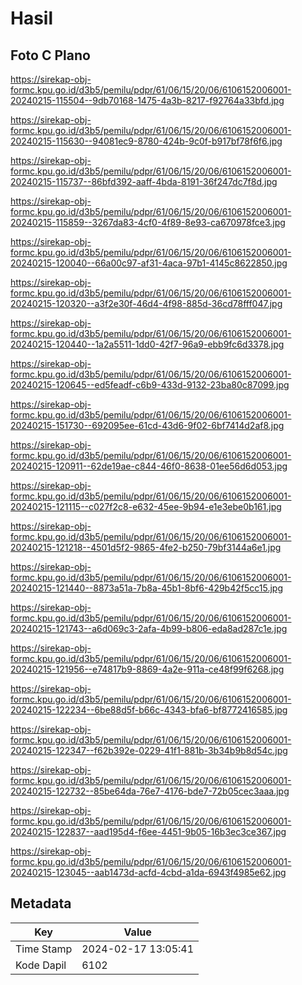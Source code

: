 # Hasil

## Foto C Plano

https://sirekap-obj-formc.kpu.go.id/d3b5/pemilu/pdpr/61/06/15/20/06/6106152006001-20240215-115504--9db70168-1475-4a3b-8217-f92764a33bfd.jpg

https://sirekap-obj-formc.kpu.go.id/d3b5/pemilu/pdpr/61/06/15/20/06/6106152006001-20240215-115630--94081ec9-8780-424b-9c0f-b917bf78f6f6.jpg

https://sirekap-obj-formc.kpu.go.id/d3b5/pemilu/pdpr/61/06/15/20/06/6106152006001-20240215-115737--86bfd392-aaff-4bda-8191-36f247dc7f8d.jpg

https://sirekap-obj-formc.kpu.go.id/d3b5/pemilu/pdpr/61/06/15/20/06/6106152006001-20240215-115859--3267da83-4cf0-4f89-8e93-ca670978fce3.jpg

https://sirekap-obj-formc.kpu.go.id/d3b5/pemilu/pdpr/61/06/15/20/06/6106152006001-20240215-120040--66a00c97-af31-4aca-97b1-4145c8622850.jpg

https://sirekap-obj-formc.kpu.go.id/d3b5/pemilu/pdpr/61/06/15/20/06/6106152006001-20240215-120320--a3f2e30f-46d4-4f98-885d-36cd78fff047.jpg

https://sirekap-obj-formc.kpu.go.id/d3b5/pemilu/pdpr/61/06/15/20/06/6106152006001-20240215-120440--1a2a5511-1dd0-42f7-96a9-ebb9fc6d3378.jpg

https://sirekap-obj-formc.kpu.go.id/d3b5/pemilu/pdpr/61/06/15/20/06/6106152006001-20240215-120645--ed5feadf-c6b9-433d-9132-23ba80c87099.jpg

https://sirekap-obj-formc.kpu.go.id/d3b5/pemilu/pdpr/61/06/15/20/06/6106152006001-20240215-151730--692095ee-61cd-43d6-9f02-6bf7414d2af8.jpg

https://sirekap-obj-formc.kpu.go.id/d3b5/pemilu/pdpr/61/06/15/20/06/6106152006001-20240215-120911--62de19ae-c844-46f0-8638-01ee56d6d053.jpg

https://sirekap-obj-formc.kpu.go.id/d3b5/pemilu/pdpr/61/06/15/20/06/6106152006001-20240215-121115--c027f2c8-e632-45ee-9b94-e1e3ebe0b161.jpg

https://sirekap-obj-formc.kpu.go.id/d3b5/pemilu/pdpr/61/06/15/20/06/6106152006001-20240215-121218--4501d5f2-9865-4fe2-b250-79bf3144a6e1.jpg

https://sirekap-obj-formc.kpu.go.id/d3b5/pemilu/pdpr/61/06/15/20/06/6106152006001-20240215-121440--8873a51a-7b8a-45b1-8bf6-429b42f5cc15.jpg

https://sirekap-obj-formc.kpu.go.id/d3b5/pemilu/pdpr/61/06/15/20/06/6106152006001-20240215-121743--a6d069c3-2afa-4b99-b806-eda8ad287c1e.jpg

https://sirekap-obj-formc.kpu.go.id/d3b5/pemilu/pdpr/61/06/15/20/06/6106152006001-20240215-121956--e74817b9-8869-4a2e-911a-ce48f99f6268.jpg

https://sirekap-obj-formc.kpu.go.id/d3b5/pemilu/pdpr/61/06/15/20/06/6106152006001-20240215-122234--6be88d5f-b66c-4343-bfa6-bf8772416585.jpg

https://sirekap-obj-formc.kpu.go.id/d3b5/pemilu/pdpr/61/06/15/20/06/6106152006001-20240215-122347--f62b392e-0229-41f1-881b-3b34b9b8d54c.jpg

https://sirekap-obj-formc.kpu.go.id/d3b5/pemilu/pdpr/61/06/15/20/06/6106152006001-20240215-122732--85be64da-76e7-4176-bde7-72b05cec3aaa.jpg

https://sirekap-obj-formc.kpu.go.id/d3b5/pemilu/pdpr/61/06/15/20/06/6106152006001-20240215-122837--aad195d4-f6ee-4451-9b05-16b3ec3ce367.jpg

https://sirekap-obj-formc.kpu.go.id/d3b5/pemilu/pdpr/61/06/15/20/06/6106152006001-20240215-123045--aab1473d-acfd-4cbd-a1da-6943f4985e62.jpg


## Metadata

| Key        | Value               |
| ---------- | ------------------- |
| Time Stamp | 2024-02-17 13:05:41 |
| Kode Dapil | 6102                |



